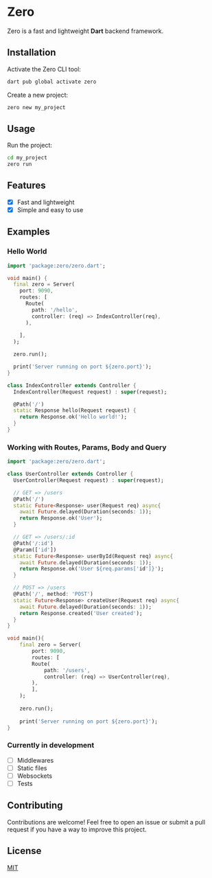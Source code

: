 # Zero

Zero is a fast and lightweight **Dart** backend framework.

## Installation

Activate the Zero CLI tool:

```bash
dart pub global activate zero
```

Create a new project:

```bash
zero new my_project
```

## Usage

Run the project:

```bash
cd my_project
zero run
```

## Features

- [x] Fast and lightweight
- [x] Simple and easy to use

## Examples

### Hello World

```dart
import 'package:zero/zero.dart';

void main() {
  final zero = Server(
    port: 9090,
    routes: [
      Route(
        path: '/hello',
        controller: (req) => IndexController(req),
      ),
     
    ],
  );

  zero.run();

  print('Server running on port ${zero.port}');
}

class IndexController extends Controller {
  IndexController(Request request) : super(request);

  @Path('/')
  static Response hello(Request request) {
    return Response.ok('Hello world!');
  }
}
```

### Working with Routes, Params, Body and Query

```dart
import 'package:zero/zero.dart';

class UserController extends Controller {
  UserController(Request request) : super(request);

  // GET => /users
  @Path('/')
  static Future<Response> user(Request req) async{
    await Future.delayed(Duration(seconds: 1));
    return Response.ok('User');
  }

  // GET => /users/:id
  @Path('/:id')
  @Param(['id'])
  static Future<Response> userById(Request req) async{
    await Future.delayed(Duration(seconds: 1));
    return Response.ok('User ${req.params['id']}');
  }

  // POST => /users
  @Path('/', method: 'POST')
  static Future<Response> createUser(Request req) async{
    await Future.delayed(Duration(seconds: 1));
    return Response.created('User created');
  }
}

void main(){
    final zero = Server(
        port: 9090,
        routes: [
        Route(
            path: '/users',
            controller: (req) => UserController(req),
        ),
        ],
    );
    
    zero.run();
    
    print('Server running on port ${zero.port}');
}

```

### Currently in development

- [ ] Middlewares
- [ ] Static files
- [ ] Websockets
- [ ] Tests

## Contributing

Contributions are welcome! Feel free to open an issue or submit a pull request if you have a way to improve this project.

## License

[MIT](https://choosealicense.com/licenses/mit/)
